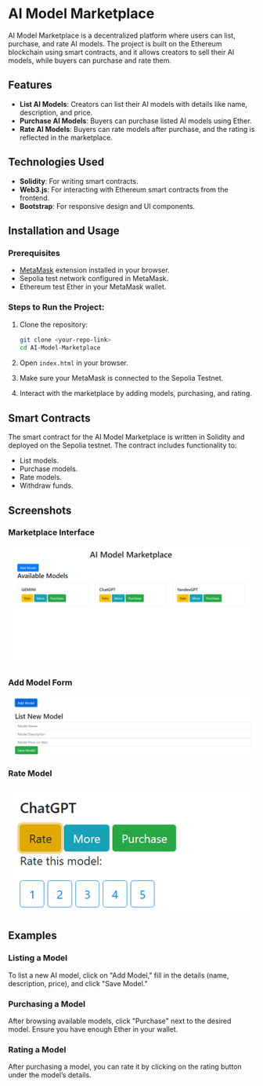 
# AI Model Marketplace

AI Model Marketplace is a decentralized platform where users can list, purchase, and rate AI models. The project is built on the Ethereum blockchain using smart contracts, and it allows creators to sell their AI models, while buyers can purchase and rate them.

## Features
- **List AI Models**: Creators can list their AI models with details like name, description, and price.
- **Purchase AI Models**: Buyers can purchase listed AI models using Ether.
- **Rate AI Models**: Buyers can rate models after purchase, and the rating is reflected in the marketplace.
  
## Technologies Used
- **Solidity**: For writing smart contracts.
- **Web3.js**: For interacting with Ethereum smart contracts from the frontend.
- **Bootstrap**: For responsive design and UI components.

## Installation and Usage

### Prerequisites
- [MetaMask](https://metamask.io/) extension installed in your browser.
- Sepolia test network configured in MetaMask.
- Ethereum test Ether in your MetaMask wallet.

### Steps to Run the Project:
1. Clone the repository:
   ```bash
   git clone <your-repo-link>
   cd AI-Model-Marketplace
   ```

2. Open `index.html` in your browser.

3. Make sure your MetaMask is connected to the Sepolia Testnet.

4. Interact with the marketplace by adding models, purchasing, and rating.

## Smart Contracts
The smart contract for the AI Model Marketplace is written in Solidity and deployed on the Sepolia testnet. The contract includes functionality to:
- List models.
- Purchase models.
- Rate models.
- Withdraw funds.

## Screenshots

### Marketplace Interface
![Marketplace Interface](public/marketplace.png)

### Add Model Form
![Add Model Form](public/add-model.png)

### Rate Model
![Rate Model](public/rate-model.png)

## Examples
### Listing a Model
To list a new AI model, click on "Add Model," fill in the details (name, description, price), and click "Save Model."

### Purchasing a Model
After browsing available models, click "Purchase" next to the desired model. Ensure you have enough Ether in your wallet.

### Rating a Model
After purchasing a model, you can rate it by clicking on the rating button under the model’s details.


